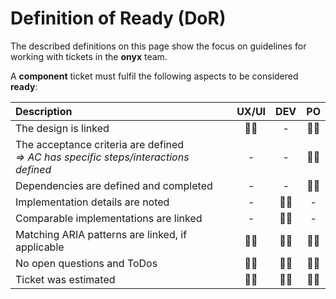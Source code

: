 # Definition of Ready (DoR)

The described definitions on this page show the focus on guidelines for working with tickets in the **onyx** team.

A **component** ticket must fulfil the following aspects to be considered **ready**:

| Description                                                                              | UX/UI | DEV | PO  |
| :--------------------------------------------------------------------------------------- | :---: | :-: | :-: |
| The design is linked                                                                     |  🧑‍🎨   |  -  | 🧑‍💼  |
| The acceptance criteria are defined <br> _=> AC has specific steps/interactions defined_ |   -   |  -  | 🧑‍💼  |
| Dependencies are defined and completed                                                   |   -   |  -  | 🧑‍💼  |
| Implementation details are noted                                                         |   -   | 🧑‍💻  |  -  |
| Comparable implementations are linked                                                    |   -   | 🧑‍💻  |  -  |
| Matching ARIA patterns are linked, if applicable                                         |  🧑‍🎨   | 🧑‍💻  | 🧑‍💼  |
| No open questions and ToDos                                                              |  🧑‍🎨   | 🧑‍💻  | 🧑‍💼  |
| Ticket was estimated                                                                     |  🧑‍🎨   | 🧑‍💻  | 🧑‍💼  |

